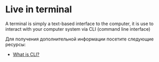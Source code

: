 # Live in terminal

A terminal is simply a text-based interface to the computer, it is use to interact with your computer system via CLI (command line interface)

Для получения дополнительной информации посетите следующие ресурсы:

- [What is CLI?](https://en.wikipedia.org/wiki/Command-line_interface)
